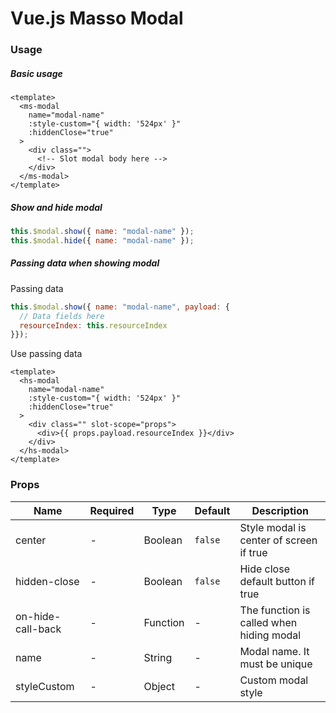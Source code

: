 # Vue.js Masso Modal

### Usage
##### Basic usage
```vue
<template>
  <ms-modal
    name="modal-name"
    :style-custom="{ width: '524px' }"
    :hiddenClose="true"
  >
    <div class="">
      <!-- Slot modal body here -->
    </div>
  </ms-modal>
</template>
```

##### Show and hide modal

```javascript
this.$modal.show({ name: "modal-name" });
this.$modal.hide({ name: "modal-name" });
```

##### Passing data when showing modal

Passing data
```javascript
this.$modal.show({ name: "modal-name", payload: {
  // Data fields here
  resourceIndex: this.resourceIndex
}});
```

Use passing data
```vue
<template>
  <hs-modal
    name="modal-name"
    :style-custom="{ width: '524px' }"
    :hiddenClose="true"
  >
    <div class="" slot-scope="props">
      <div>{{ props.payload.resourceIndex }}</div>
    </div>
  </hs-modal>
</template>
```

### Props

| Name                  | Required | Type      | Default     | Description                        |
| ---                   | ---      | ---       | ---         | ---                                |
| center                | -        | Boolean   | `false`     | Style modal is center of screen if true   |
| hidden-close          | -        | Boolean   | `false`     | Hide close default button if true |
| on-hide-call-back     | -        | Function  | -           | The function is called when hiding modal |
| name                  | -        | String    | -           | Modal name. It must be unique |
| styleCustom           | -        | Object    | -           | Custom modal style |
